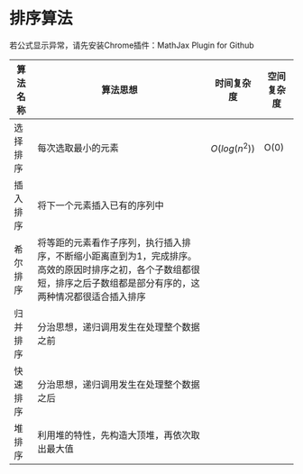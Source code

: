 # 排序算法
若公式显示异常，请先安装Chrome插件：MathJax Plugin for Github

算法名称 | 算法思想 | 时间复杂度 | 空间复杂度
---- | ---- | ---- | ---- |
选择排序 | 每次选取最小的元素 | $O(log(n^2))$ | O(0)
插入排序 | 将下一个元素插入已有的序列中 | 
希尔排序 | 将等距的元素看作子序列，执行插入排序，不断缩小距离直到为1，完成排序。高效的原因时排序之初，各个子数组都很短，排序之后子数组都是部分有序的，这两种情况都很适合插入排序 | 
归并排序 | 分治思想，递归调用发生在处理整个数据之前 |
快速排序 | 分治思想，递归调用发生在处理整个数据之后 |
堆排序 | 利用堆的特性，先构造大顶堆，再依次取出最大值 |

